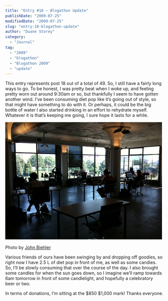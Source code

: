 ```yaml
---
title: "Entry #18 – Blogathon Update"
publishDate: "2009-07-25"
modifiedDate: "2009-07-25"
slug: "entry-18-blogathon-update"
author: "Duane Storey"
category:
  - "Journal"
tag:
  - "2009"
  - "blogathon"
  - "Blogathon 2009"
  - "update"
---
```


This entry represents post 18 out of a total of 49. So, I still have a fairly long ways to go. To be honest, I was pretty beat when I woke up, and feeling pretty worn out around 9:30am or so, but thankfully I seem to have gotten another wind. I’ve been consuming diet pop like it’s going out of style, so that might have something to do with it. Or perhaps, it could be the big bottle of water I also started drinking in an effort to rehydrate myself. Whatever it is that’s keeping me going, I sure hope it lasts for a while.

[![Blogathon @ Workspace](_images/entry-18--blogathon-update-1.jpg)](http://www.flickr.com/photos/retrocactus/3755007949/)

Photo by [John Biehler](http://www.flickr.com/photos/retrocactus/)

Various friends of ours have been swinging by and dropping off goodies, so right now I have 2.5 L of diet pop in front of me, as well as some candies. So, I’ll be slowly consuming that over the course of the day. I also brought some candles for when the sun goes down, so I imagine we’ll ramp towards 6am tomorrow in front of some candlelight, and hopefully a celebratory beer or two.

In terms of donations, I’m sitting at the $850 $1,000 mark! Thanks everyone.